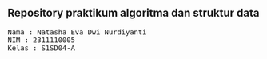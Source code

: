 ## Repository praktikum algoritma dan struktur data

<pre>
Nama : Natasha Eva Dwi Nurdiyanti
NIM : 2311110005
Kelas : S1SD04-A
</pre>
